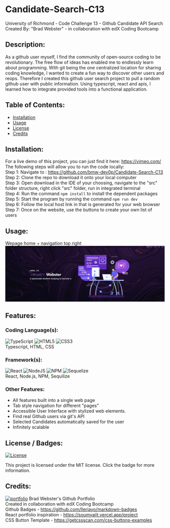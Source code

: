 # Candidate-Search-C13
University of Richmond - Code Challenge 13 - Github Candidate API Search
Created By: "Brad Webster" - in collaboration with edX Coding Bootcamp
## Description:
As a github user myself, I find the community of open-source coding to be revolutionary. The free flow of ideas has enabled me to endlessly learn about programming. With git being the one centralized location for sharing coding knowledge, I wanted to create a fun way to discover other users and reops. Therefore I created this github user search project to pull a random github user with public information. Using typescript, react and apis, I learned how to integrate provided tools into a functional application.
## Table of Contents:
  * [Installation](#installation)
  * [Usage](#usage)
  * [License](#license)
  * [Credits](#credits)
## Installation: 
  For a live demo of this project, you can just find it here:
  https://vimeo.com/
  <br/>The following steps will allow you to run the code locally:
  <br/>Step 1: Navigate to : https://github.com/bmw-dev0p/Candidate-Search-C13
  <br/>Step 2: Clone the repo to download it onto your local computer
  <br/>Step 3: Open download in the IDE of your choosing, navigate to the "src" folder structure, right click "src" folder, run in integrated terminal
  <br/>Step 4: Run the command ```npm install``` to install the dependent packages
  <br/>Step 5: Start the program by running the command ```npm run dev```
  <br/>Step 6: Follow the local host link in that is generated for your web browser
  <br/>Step 7: Once on the website, use the buttons to create your own list of users

## Usage:
  Wepage home + navigation top right
  <br/>![home](https://github.com/bmw-dev0p/React-Portfolio-C12/blob/main/src/assets/usage1.jpg?raw=true)

## Features:
### Coding Language(s): 
![TypeScript](https://img.shields.io/badge/typescript-%23007ACC.svg?style=for-the-badge&logo=typescript&logoColor=white) 
![HTML5](https://img.shields.io/badge/html5-%23E34F26.svg?style=for-the-badge&logo=html5&logoColor=white)
![CSS3](https://img.shields.io/badge/css3-%231572B6.svg?style=for-the-badge&logo=css3&logoColor=white)
<br/>Typescript, HTML, CSS
### Framework(s):
![React](https://img.shields.io/badge/react-%2320232a.svg?style=for-the-badge&logo=react&logoColor=%2361DAFB) 
![NodeJS](https://img.shields.io/badge/node.js-6DA55F?style=for-the-badge&logo=node.js&logoColor=white)
![NPM](https://img.shields.io/badge/NPM-%23CB3837.svg?style=for-the-badge&logo=npm&logoColor=white)
![Sequelize](https://img.shields.io/badge/Sequelize-52B0E7?style=for-the-badge&logo=Sequelize&logoColor=white)
<br/>React, Node.js, NPM, Sequilize
### Other Features: 
- All features built into a single web page
- Tab style navigation for different "pages"
- Accessible User Interface with stylized web elements.
- Find real Github users via git's API
- Selected Candidates automatically saved for the user
- Infinitely scalable

## License / Badges:
[![License](https://img.shields.io/badge/License-MIT-blue.svg)](https://opensource.org/licenses/MIT) 
    
This project is licensed under the MIT license. Click the badge for more information.
## Credits:
[![portfolio](https://img.shields.io/badge/my_portfolio-000?style=for-the-badge&logo=ko-fi&logoColor=white)](https://github.com/bmw-dev0p)
Brad Webster's Github Portfolio
<br/>Created in collaboration with edX Coding Bootcamp
<br/>Github Badges - https://github.com/Ileriayo/markdown-badges
<br/>React portfolio inspiration - https://soumyajit.vercel.app/project
<br/>CSS Button Template - https://getcssscan.com/css-buttons-examples
  

